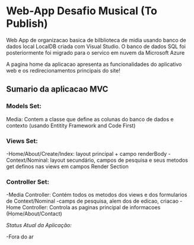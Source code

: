 # Web-App Desafio Musical (To Publish)

Web App de organizacao basica de bilblioteca de midia usando banco de dados local LocalDB criada com Visual Studio.
O banco de dados SQL foi posteriormente  foi migrado para o servico em nuvem da Microsoft Azure

A pagina home da aplicacao apresenta as funcionalidades do aplicativo web  e os redirecionamentos principais do site!

## Sumario da aplicacao MVC

  ### Models Set: 
  
   Media: Contem a classe que define as colunas do banco de dados e contexto (usando Entitity Framework and Code First) 
 
  ### Views Set:
  
   -Home/About/Create/Index: layout principal + campo renderBody 
   -Context/Nominal: layout secundário, campos de pesquisa e seus metodos get definos nas views em campos Render Section
   
  ### Controller Set:
 
   -Media Controller: Contém todos os metodos dos views e dos formularios de Context/Nominal -camps de pesquisa, alem dos de edicao, criacao
   -Home Controller: Controla as paginas principal de informacoes (Home/About/Contact)
   

_Status Atual da Aplicação:_ 
   
   -Fora do ar
